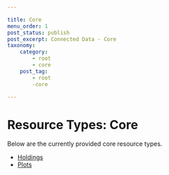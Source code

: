 ```yaml
---

title: Core
menu_order: 1
post_status: publish
post_excerpt: Connected Data - Core
taxonomy:
    category:
        - root
        - core
    post_tag:
        - root
        -core

---
```


# Resource Types: Core

Below are the currently provided core resource types.

- [Holdings](/resource-types/crops/sample-analysis.md)
- [Plots](/resource-types/crops/sample-plan.md)